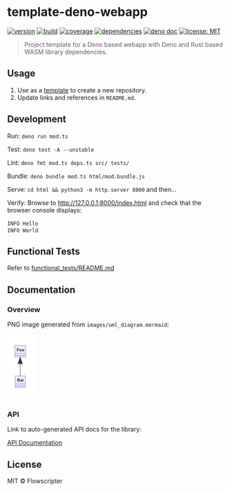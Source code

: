 # template-deno-webapp

[![version](https://img.shields.io/github/v/release/flowscripter/template-deno-webapp?sort=semver)](https://github.com/flowscripter/template-deno-webapp/releases)
[![build](https://img.shields.io/github/workflow/status/flowscripter/template-deno-webapp/release-deno-webapp)](https://github.com/flowscripter/template-deno-webapp/actions/workflows/release-deno-webapp.yml)
[![coverage](https://codecov.io/gh/flowscripter/template-deno-webapp/branch/main/graph/badge.svg?token=EMFT2938ZF)](https://codecov.io/gh/flowscripter/template-deno-webapp)
[![dependencies](https://img.shields.io/endpoint?url=https%3A%2F%2Fdeno-visualizer.danopia.net%2Fshields%2Fupdates%2Fhttps%2Fraw.githubusercontent.com%2Fflowscripter%2Ftemplate-deno-webapp%2Fmain%2Fmod.ts)](https://github.com/flowscripter/template-deno-webapp/blob/main/deps.ts)
[![deno doc](https://doc.deno.land/badge.svg)](https://doc.deno.land/https/raw.githubusercontent.com/flowscripter/template-deno-webapp/main/mod.ts)
[![license: MIT](https://img.shields.io/github/license/flowscripter/template-deno-webapp)](https://github.com/flowscripter/template-deno-webapp/blob/main/LICENSE)

> Project template for a Deno based webapp with Deno and Rust based WASM library
> dependencies.

## Usage

1. Use as a
   [template](https://docs.github.com/en/github/creating-cloning-and-archiving-repositories/creating-a-repository-from-a-template)
   to create a new repository.
2. Update links and references in `README.md`.

## Development

Run: `deno run mod.ts`

Test: `deno test -A --unstable`

Lint: `deno fmt mod.ts deps.ts src/ tests/`

Bundle: `deno bundle mod.ts html/mod.bundle.js`

Serve: `cd html && python3 -m http.server 8000` and then...

Verify: Browse to http://127.0.0.1:8000/index.html and check that the browser console displays:

    INFO Hello
    INFO World

## Functional Tests

Refer to [functional_tests/README.md](functional_tests/README.md)

## Documentation

### Overview

PNG image generated from `images/uml_diagram.mermaid`:

![UML Diagram](images/uml_diagram.png "UML Diagram")

### API

Link to auto-generated API docs for the library:

[API Documentation](https://doc.deno.land/https/raw.githubusercontent.com/flowscripter/template-deno-webapp/main/mod.ts)

## License

MIT © Flowscripter

